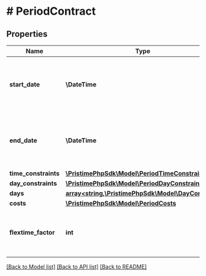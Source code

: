 # # PeriodContract

## Properties

Name | Type | Description | Notes
------------ | ------------- | ------------- | -------------
**start_date** | **\DateTime** | First date (inclusive) of the contract period. All period-level rules and limits begin applying from this date. |
**end_date** | **\DateTime** | Last date (inclusive) of the contract period. All period-level rules and limits stop applying after this date. |
**time_constraints** | [**\PristimePhpSdk\Model\PeriodTimeConstraints**](PeriodTimeConstraints.md) |  | [optional]
**day_constraints** | [**\PristimePhpSdk\Model\PeriodDayConstraints**](PeriodDayConstraints.md) |  | [optional]
**days** | [**array<string,\PristimePhpSdk\Model\DayContract>**](DayContract.md) |  | [optional]
**costs** | [**\PristimePhpSdk\Model\PeriodCosts**](PeriodCosts.md) |  | [optional]
**flextime_factor** | **int** | Factor by which the flextime is multiplied before being added to the flextime_balance. | [optional] [default to 1]

[[Back to Model list]](../../README.md#models) [[Back to API list]](../../README.md#endpoints) [[Back to README]](../../README.md)
